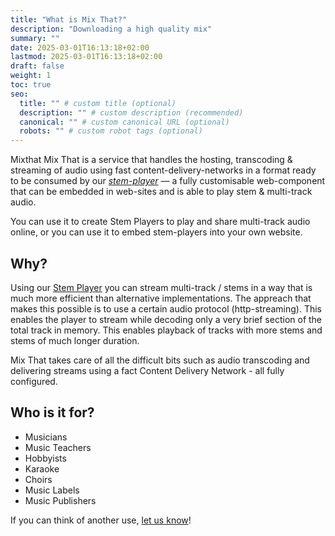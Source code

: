 ```yaml
---
title: "What is Mix That?"
description: "Downloading a high quality mix"
summary: ""
date: 2025-03-01T16:13:18+02:00
lastmod: 2025-03-01T16:13:18+02:00
draft: false
weight: 1
toc: true
seo:
  title: "" # custom title (optional)
  description: "" # custom description (recommended)
  canonical: "" # custom canonical URL (optional)
  robots: "" # custom robot tags (optional)
---
```


Mixthat Mix That is a service that handles the hosting, transcoding & streaming of audio using fast content-delivery-networks in a format ready to be consumed by our [_stem-player_](https://www.stemplayer-js.com) — a fully customisable web-component that can be embedded in web-sites and is able to play stem & multi-track audio.

You can use it to create Stem Players to play and share multi-track audio online, or you can use it to embed stem-players into your own website.

## Why?

Using our [Stem Player](https://www.stemplayer-js.com) you can stream multi-track / stems in a way that is much more efficient than alternative implementations. The appreach that makes this possible is to use a certain audio protocol (http-streaming). This enables the player to stream while decoding only a very brief section of the total track in memory. This enables playback of tracks with more stems and stems of much longer duration.

Mix That takes care of all the difficult bits such as audio transcoding and delivering streams using a fact Content Delivery Network - all fully configured.

## Who is it for?

- Musicians
- Music Teachers
- Hobbyists
- Karaoke
- Choirs
- Music Labels
- Music Publishers

If you can think of another use, [let us know](/contact)!

